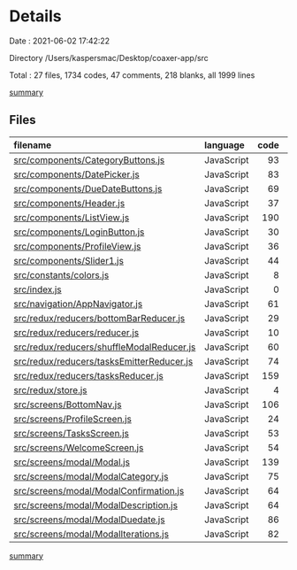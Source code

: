 # Details

Date : 2021-06-02 17:42:22

Directory /Users/kaspersmac/Desktop/coaxer-app/src

Total : 27 files,  1734 codes, 47 comments, 218 blanks, all 1999 lines

[summary](results.md)

## Files
| filename | language | code | comment | blank | total |
| :--- | :--- | ---: | ---: | ---: | ---: |
| [src/components/CategoryButtons.js](/src/components/CategoryButtons.js) | JavaScript | 93 | 6 | 4 | 103 |
| [src/components/DatePicker.js](/src/components/DatePicker.js) | JavaScript | 83 | 9 | 7 | 99 |
| [src/components/DueDateButtons.js](/src/components/DueDateButtons.js) | JavaScript | 69 | 5 | 4 | 78 |
| [src/components/Header.js](/src/components/Header.js) | JavaScript | 37 | 2 | 5 | 44 |
| [src/components/ListView.js](/src/components/ListView.js) | JavaScript | 190 | 5 | 21 | 216 |
| [src/components/LoginButton.js](/src/components/LoginButton.js) | JavaScript | 30 | 0 | 3 | 33 |
| [src/components/ProfileView.js](/src/components/ProfileView.js) | JavaScript | 36 | 0 | 3 | 39 |
| [src/components/Slider1.js](/src/components/Slider1.js) | JavaScript | 44 | 1 | 5 | 50 |
| [src/constants/colors.js](/src/constants/colors.js) | JavaScript | 8 | 0 | 3 | 11 |
| [src/index.js](/src/index.js) | JavaScript | 0 | 0 | 1 | 1 |
| [src/navigation/AppNavigator.js](/src/navigation/AppNavigator.js) | JavaScript | 61 | 0 | 9 | 70 |
| [src/redux/reducers/bottomBarReducer.js](/src/redux/reducers/bottomBarReducer.js) | JavaScript | 29 | 0 | 8 | 37 |
| [src/redux/reducers/reducer.js](/src/redux/reducers/reducer.js) | JavaScript | 10 | 0 | 3 | 13 |
| [src/redux/reducers/shuffleModalReducer.js](/src/redux/reducers/shuffleModalReducer.js) | JavaScript | 60 | 0 | 8 | 68 |
| [src/redux/reducers/tasksEmitterReducer.js](/src/redux/reducers/tasksEmitterReducer.js) | JavaScript | 74 | 0 | 13 | 87 |
| [src/redux/reducers/tasksReducer.js](/src/redux/reducers/tasksReducer.js) | JavaScript | 159 | 19 | 23 | 201 |
| [src/redux/store.js](/src/redux/store.js) | JavaScript | 4 | 0 | 3 | 7 |
| [src/screens/BottomNav.js](/src/screens/BottomNav.js) | JavaScript | 106 | 0 | 7 | 113 |
| [src/screens/ProfileScreen.js](/src/screens/ProfileScreen.js) | JavaScript | 24 | 0 | 7 | 31 |
| [src/screens/TasksScreen.js](/src/screens/TasksScreen.js) | JavaScript | 53 | 0 | 8 | 61 |
| [src/screens/WelcomeScreen.js](/src/screens/WelcomeScreen.js) | JavaScript | 54 | 0 | 7 | 61 |
| [src/screens/modal/Modal.js](/src/screens/modal/Modal.js) | JavaScript | 139 | 0 | 12 | 151 |
| [src/screens/modal/ModalCategory.js](/src/screens/modal/ModalCategory.js) | JavaScript | 75 | 0 | 9 | 84 |
| [src/screens/modal/ModalConfirmation.js](/src/screens/modal/ModalConfirmation.js) | JavaScript | 64 | 0 | 6 | 70 |
| [src/screens/modal/ModalDescription.js](/src/screens/modal/ModalDescription.js) | JavaScript | 64 | 0 | 8 | 72 |
| [src/screens/modal/ModalDuedate.js](/src/screens/modal/ModalDuedate.js) | JavaScript | 86 | 0 | 18 | 104 |
| [src/screens/modal/ModalIterations.js](/src/screens/modal/ModalIterations.js) | JavaScript | 82 | 0 | 13 | 95 |

[summary](results.md)